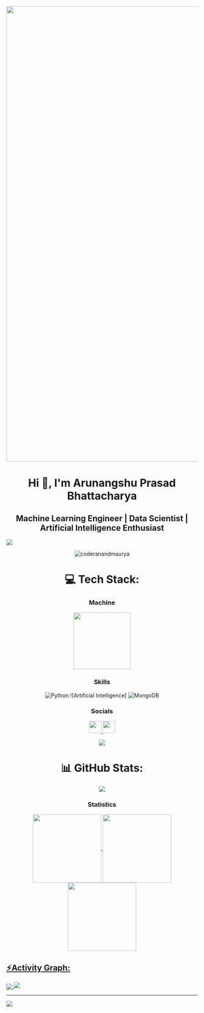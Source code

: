

<img src="https://media.licdn.com/dms/image/D5616AQGgZfBiYkf0fA/profile-displaybackgroundimage-shrink_350_1400/0/1712568157719?e=1719446400&v=beta&t=Zu2Uy70IVfqKfaXPIUZCm-Y0H-7YclBakF9PgWa6OHk" width="1200">
 
<h1 align="center">Hi 👋, I'm Arunangshu Prasad Bhattacharya</h1>
<h2 align="center">Machine Learning Engineer | Data Scientist | Artificial Intelligence Enthusiast</h2>
<img src="https://user-images.githubusercontent.com/73097560/115834477-dbab4500-a447-11eb-908a-139a6edaec5c.gif">

<div align="center">

<p align="center"> 
	<img src="https://komarev.com/ghpvc/?username=coderanandmaurya&label=Profile%20views&color=0e75b6&style=plastic" alt="coderanandmaurya" /> 
</p>

# 💻 Tech Stack:

<h3 align="center">Machine</h3>

<div align="center">
 
<img src="https://in-media.apjonlinecdn.com/catalog/product/cache/74c1057f7991b4edb2bc7bdaa94de933/c/0/c07990976_1_1.png"  height="150"> 

 </div>

 <h3 align="center">Skills</h3>
 
 ![Python](https://img.shields.io/badge/python-3670A0?style=plastic&logo=python&logoColor=ffdd54)  ![Artificial Intelligence] ![MongoDB](https://img.shields.io/badge/MongoDB-%234ea94b.svg?style=plastic&logo=mongodb&logoColor=white) 

 </div>

<div align="center">
  
### Socials
<p align="center">
                      <a href="https://www.github.com/ap-bhattacharya" target="_blank" rel="noreferrer">
                    <picture>
                    <source media="(prefers-color-scheme: dark)" srcset="https://raw.githubusercontent.com/danielcranney/readme-generator/main/public/icons/socials/github-dark.svg" />
                    <source media="(prefers-color-scheme: light)" srcset="https://raw.githubusercontent.com/danielcranney/readme-generator/main/public/icons/socials/github.svg" />
                    <img src="https://raw.githubusercontent.com/danielcranney/readme-generator/main/public/icons/socials/github.svg" width="32" height="32" />
                    </picture>
                    </a>
                      <a href="https://www.linkedin.com/in/ap-bhattacharya" target="_blank" rel="noreferrer">
                    <picture>
                    <source media="(prefers-color-scheme: dark)" srcset="https://raw.githubusercontent.com/danielcranney/readme-generator/main/public/icons/socials/linkedin-dark.svg" />
                    <source media="(prefers-color-scheme: light)" srcset="https://raw.githubusercontent.com/danielcranney/readme-generator/main/public/icons/socials/linkedin.svg" />
                    <img src="https://raw.githubusercontent.com/danielcranney/readme-generator/main/public/icons/socials/linkedin.svg" width="32" height="32" />
                    </picture>
                    </a></p>
                    </div>



<div align="center">

<img src="https://user-images.githubusercontent.com/73097560/115834477-dbab4500-a447-11eb-908a-139a6edaec5c.gif">
  
# 📊 GitHub Stats:


  
![](https://github-readme-streak-stats.herokuapp.com/?user=ap-bhattacharya&theme=dark&hide_border=false)

</div>

<h3 align="center">Statistics</h3>
<div align="center">
<a href="https://github.com/ap-bhattacharya">

<img align="center" src="http://github-profile-summary-cards.vercel.app/api/cards/repos-per-language?username=ap-bhattacharya&theme=2077" height="180em" />
<img align="center" src="http://github-profile-summary-cards.vercel.app/api/cards/productive-time?username=ap-bhattacharya&theme=2077" height="180em" />
<img align="center" src="http://github-profile-summary-cards.vercel.app/api/cards/profile-details?username=ap-bhattacharya&theme=2077" height="180em" />
</div>


<h2 align="left">⚡Activity Graph:</h2>
<img align="center" src="https://github-readme-activity-graph.vercel.app/graph?username=ap-bhattacharya&theme=nightowl"/>
<img src="https://user-images.githubusercontent.com/73097560/115834477-dbab4500-a447-11eb-908a-139a6edaec5c.gif">

---
[![](https://visitcount.itsvg.in/api?id=ap-bhattacharya&icon=5&color=12)](https://visitcount.itsvg.in)

<!-- Proudly created with GPRM ( https://gprm.itsvg.in ) -->
